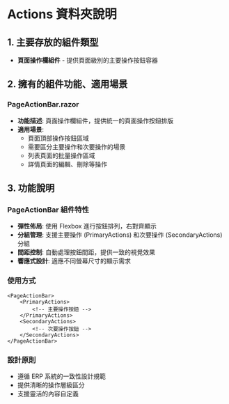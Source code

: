 # Actions 資料夾說明

## 1. 主要存放的組件類型
- **頁面操作欄組件** - 提供頁面級別的主要操作按鈕容器

## 2. 擁有的組件功能、適用場景

### PageActionBar.razor
- **功能描述**: 頁面操作欄組件，提供統一的頁面操作按鈕排版
- **適用場景**: 
  - 頁面頂部操作按鈕區域
  - 需要區分主要操作和次要操作的場景
  - 列表頁面的批量操作區域
  - 詳情頁面的編輯、刪除等操作

## 3. 功能說明

### PageActionBar 組件特性
- **彈性佈局**: 使用 Flexbox 進行按鈕排列，右對齊顯示
- **分組管理**: 支援主要操作 (PrimaryActions) 和次要操作 (SecondaryActions) 分組
- **間距控制**: 自動處理按鈕間距，提供一致的視覺效果
- **響應式設計**: 適應不同螢幕尺寸的顯示需求

### 使用方式
```razor
<PageActionBar>
    <PrimaryActions>
        <!-- 主要操作按鈕 -->
    </PrimaryActions>
    <SecondaryActions>
        <!-- 次要操作按鈕 -->
    </SecondaryActions>
</PageActionBar>
```

### 設計原則
- 遵循 ERP 系統的一致性設計規範
- 提供清晰的操作層級區分
- 支援靈活的內容自定義
